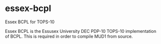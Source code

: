 # essex-bcpl
Essex BCPL for TOPS-10

Essex BCPL is the Essusex University DEC PDP-10 TOPS-10 implementation of BCPL. This is required in order to compile MUD1 from
source.
